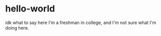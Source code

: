 # hello-world
idk what to say here 
I'm a freshman in college, and I'm not sure what I'm doing here.

